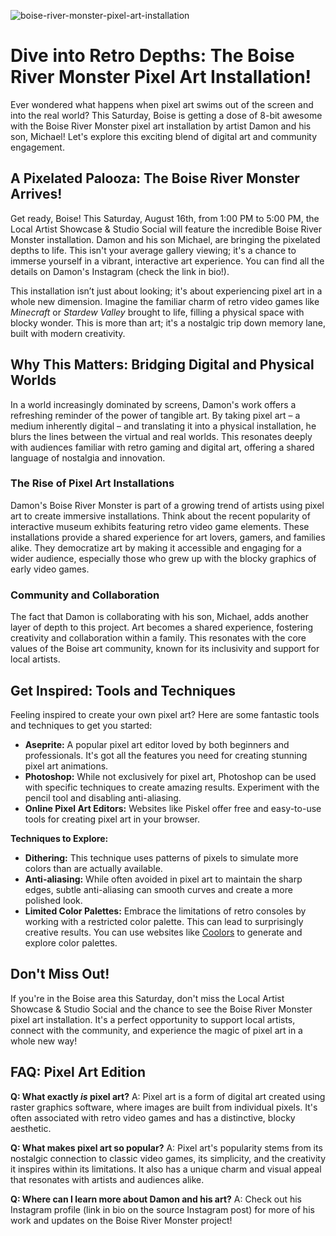 ![boise-river-monster-pixel-art-installation](https://images.pexels.com/photos/33397963/pexels-photo-33397963.jpeg?auto=compress&cs=tinysrgb&fit=crop&h=627&w=1200)

# Dive into Retro Depths: The Boise River Monster Pixel Art Installation! 

Ever wondered what happens when pixel art swims out of the screen and into the real world? This Saturday, Boise is getting a dose of 8-bit awesome with the Boise River Monster pixel art installation by artist Damon and his son, Michael! Let's explore this exciting blend of digital art and community engagement. 

## A Pixelated Palooza: The Boise River Monster Arrives!

Get ready, Boise! This Saturday, August 16th, from 1:00 PM to 5:00 PM, the Local Artist Showcase & Studio Social will feature the incredible Boise River Monster installation. Damon and his son Michael, are bringing the pixelated depths to life. This isn't your average gallery viewing; it's a chance to immerse yourself in a vibrant, interactive art experience. You can find all the details on Damon's Instagram (check the link in bio!).

This installation isn’t just about looking; it's about experiencing pixel art in a whole new dimension. Imagine the familiar charm of retro video games like *Minecraft* or *Stardew Valley* brought to life, filling a physical space with blocky wonder. This is more than art; it's a nostalgic trip down memory lane, built with modern creativity.

## Why This Matters: Bridging Digital and Physical Worlds

In a world increasingly dominated by screens, Damon's work offers a refreshing reminder of the power of tangible art. By taking pixel art – a medium inherently digital – and translating it into a physical installation, he blurs the lines between the virtual and real worlds. This resonates deeply with audiences familiar with retro gaming and digital art, offering a shared language of nostalgia and innovation.

### The Rise of Pixel Art Installations

Damon's Boise River Monster is part of a growing trend of artists using pixel art to create immersive installations. Think about the recent popularity of interactive museum exhibits featuring retro video game elements. These installations provide a shared experience for art lovers, gamers, and families alike. They democratize art by making it accessible and engaging for a wider audience, especially those who grew up with the blocky graphics of early video games.

### Community and Collaboration

The fact that Damon is collaborating with his son, Michael, adds another layer of depth to this project. Art becomes a shared experience, fostering creativity and collaboration within a family. This resonates with the core values of the Boise art community, known for its inclusivity and support for local artists.

## Get Inspired: Tools and Techniques

Feeling inspired to create your own pixel art? Here are some fantastic tools and techniques to get you started:

*   **Aseprite:** A popular pixel art editor loved by both beginners and professionals. It's got all the features you need for creating stunning pixel art animations.
*   **Photoshop:** While not exclusively for pixel art, Photoshop can be used with specific techniques to create amazing results. Experiment with the pencil tool and disabling anti-aliasing.
*   **Online Pixel Art Editors:** Websites like Piskel offer free and easy-to-use tools for creating pixel art in your browser.

**Techniques to Explore:**

*   **Dithering:** This technique uses patterns of pixels to simulate more colors than are actually available.
*   **Anti-aliasing:** While often avoided in pixel art to maintain the sharp edges, subtle anti-aliasing can smooth curves and create a more polished look.
*   **Limited Color Palettes:** Embrace the limitations of retro consoles by working with a restricted color palette. This can lead to surprisingly creative results. You can use websites like [Coolors](https://coolors.co/) to generate and explore color palettes.

## Don't Miss Out!

If you're in the Boise area this Saturday, don't miss the Local Artist Showcase & Studio Social and the chance to see the Boise River Monster pixel art installation. It's a perfect opportunity to support local artists, connect with the community, and experience the magic of pixel art in a whole new way!

## FAQ: Pixel Art Edition

**Q: What exactly *is* pixel art?**
A: Pixel art is a form of digital art created using raster graphics software, where images are built from individual pixels. It's often associated with retro video games and has a distinctive, blocky aesthetic.

**Q: What makes pixel art so popular?**
A: Pixel art's popularity stems from its nostalgic connection to classic video games, its simplicity, and the creativity it inspires within its limitations. It also has a unique charm and visual appeal that resonates with artists and audiences alike.

**Q: Where can I learn more about Damon and his art?**
A: Check out his Instagram profile (link in bio on the source Instagram post) for more of his work and updates on the Boise River Monster project!